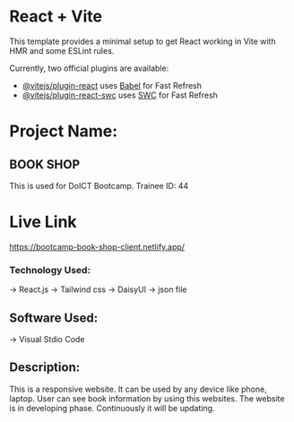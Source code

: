 # React + Vite

This template provides a minimal setup to get React working in Vite with HMR and some ESLint rules.

Currently, two official plugins are available:

- [@vitejs/plugin-react](https://github.com/vitejs/vite-plugin-react/blob/main/packages/plugin-react/README.md) uses [Babel](https://babeljs.io/) for Fast Refresh
- [@vitejs/plugin-react-swc](https://github.com/vitejs/vite-plugin-react-swc) uses [SWC](https://swc.rs/) for Fast Refresh
# Project Name:
## BOOK SHOP
This is used for DoICT Bootcamp. Trainee ID: 44

# Live Link
https://bootcamp-book-shop-client.netlify.app/

### Technology Used:
-> React.js
-> Tailwind css
-> DaisyUI
-> json file

## Software Used:

-> Visual Stdio Code
## Description: 
This is a responsive website. It can be used by any device like phone, laptop. User can see book information by using this websites. 
The website is in developing phase. Continuously it will be updating.
